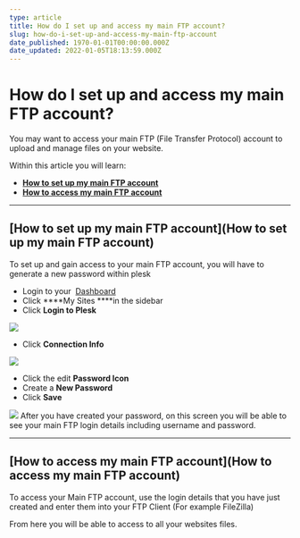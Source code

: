 ```yaml
---
type: article
title: How do I set up and access my main FTP account?
slug: how-do-i-set-up-and-access-my-main-ftp-account
date_published: 1970-01-01T00:00:00.000Z
date_updated: 2022-01-05T18:13:59.000Z
---
```


# How do I set up and access my main FTP account?

You may want to access your main FTP (File Transfer Protocol) account to upload and manage files on your website.

Within this article you will learn:

- [****How to set up my main FTP account****](https://support.hostgrid.com/en/kb/article/159/how-do-i-set-up-and-access-my-main-ftp-account#How%20to%20set%20up%20my%20main%20FTP%20account)
- [****How to access my main FTP account****](https://support.hostgrid.com/en/kb/article/159/how-do-i-set-up-and-access-my-main-ftp-account#How%20To%20Access%20My%20Main%20FTP%20Account)

---

## [****How to set up my main FTP account****](****How to set up my main FTP account****)

To set up and gain access to your main FTP account, you will have to generate a new password within plesk

- Login to your  [Dashboard](http://my.hostgrid.com/)
- Click ****My Sites ****in the sidebar
- Click ****Login to Plesk****

![](https://storage.googleapis.com/cdn.hostgrid.com/knowledge/How%20to%20set%20up%20and%20access%20your%20FTP%20account%20Image%201.png)
- Click ****Connection Info****

![](https://storage.googleapis.com/cdn.hostgrid.com/knowledge/How%20to%20set%20up%20and%20access%20your%20FTP%20account%20image%202.png)
- Click the edit ****Password Icon****
- Create a ****New Password****
- Click ****Save****

![](https://storage.googleapis.com/cdn.hostgrid.com/knowledge/How%20to%20set%20up%20and%20access%20your%20FTP%20account%20Image%203.png)
After you have created your password, on this screen you will be able to see your main FTP login details including username and password.

---

## [****How to access my main FTP account****](****How to access my main FTP account****)

To access your Main FTP account, use the login details that you have just created and enter them into your FTP Client (For example FileZilla)

From here you will be able to access to all your websites files.
